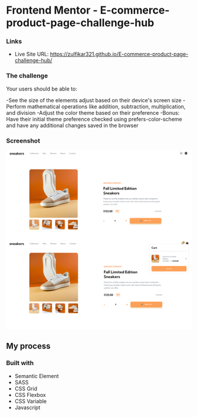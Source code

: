 # Frontend Mentor - E-commerce-product-page-challenge-hub

### Links

- Live Site URL: https://zulfikar321.github.io/E-commerce-product-page-challenge-hub/



### The challenge

Your users should be able to:

-See the size of the elements adjust based on their device's screen size
-Perform mathematical operations like addition, subtraction, multiplication, and division
-Adjust the color theme based on their preference
-Bonus: Have their initial theme preference checked using prefers-color-scheme and have any additional changes saved in the browser

### Screenshot
![ecommerce1](https://github.com/zulfikar321/E-commerce-product-page-challenge-hub/blob/main/ScreenSchot/Ecommerce1.png?raw=true)
![ecommerce2](https://github.com/zulfikar321/E-commerce-product-page-challenge-hub/blob/main/ScreenSchot/Ecommerce2.png?raw=true)



## My process

### Built with
- Semantic Element
- SASS
- CSS Grid
- CSS Flexbox
- CSS Variable
- Javascript
